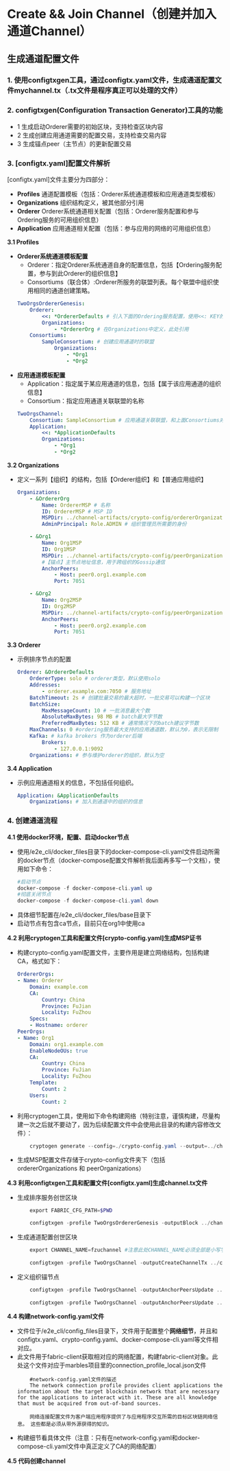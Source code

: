 # **Create && Join Channel（创建并加入通道Channel）**

## **生成通道配置文件**
### **1. 使用configtxgen工具，通过configtx.yaml文件，生成通道配置文件mychannel.tx（.tx文件是程序真正可以处理的文件）**

### **2. configtxgen(Configuration Transaction Generator)工具的功能**  
* 1 生成启动Orderer需要的初始区块，支持检查区块内容
* 2 生成创建应用通道需要的配置交易，支持检查交易内容
* 3 生成锚点peer（主节点）的更新配置交易

### **3. [configtx.yaml]配置文件解析**  
 [configtx.yaml]文件主要分为四部分：
 * **Profiles** 通道配置模板（包括：Orderer系统通道模板和应用通道类型模板）
 * **Organizations** 组织结构定义，被其他部分引用
 * **Orderer** Orderer系统通道相关配置（包括：Orderer服务配置和参与Ordering服务的可用组织信息）
 * **Application** 应用通道相关配置（包括：参与应用的网络的可用组织信息）

**3.1 Profiles**  
* **Orderer系统通道模板配置**  
    * Orderer：指定Orderer系统通道自身的配置信息，包括【Ordering服务配置，参与到此Orderer的组织信息】
    * Consortiums（联合体）:Orderer所服务的联盟列表。每个联盟中组织使用相同的通道创建策略。
    ``` yaml
    TwoOrgsOrdererGenesis:
        Orderer:
            <<: *OrdererDefaults # 引入下面的Ordering服务配置，使用<<: KEY的形式引用
            Organizations:
                - *OrdererOrg # 在Organizations中定义，此处引用
        Consortiums:
            SampleConsortium: # 创建应用通道时的联盟
                Organizations:
                    - *Org1
                    - *Org2
    ```  
* **应用通道模板配置**    
    * Application：指定属于某应用通道的信息，包括【属于该应用通道的组织信息】
    * Consortium：指定应用通道关联联盟的名称
    ``` yaml
    TwoOrgsChannel:
        Consortium: SampleConsortium # 应用通道关联联盟，和上面Consortiums对应
        Application:
            <<: *ApplicationDefaults
            Organizations:
                - *Org1
                - *Org2
    ```  
**3.2 Organizations**  
* 定义一系列【组织】的结构，包括【Orderer组织】和【普通应用组织】  
    ``` yaml
    Organizations:
        - &OrdererOrg
            Name: OrdererMSP # 名称
            ID: OrdererMSP # MSP ID
            MSPDir: ../channel-artifacts/crypto-config/ordererOrganizations/example.com/msp # MSP文件路径，需要提前生成好MSP信息
            AdminPrincipal: Role.ADMIN # 组织管理员所需要的身份

        - &Org1
            Name: Org1MSP
            ID: Org1MSP
            MSPDir: ../channel-artifacts/crypto-config/peerOrganizations/org1.example.com/msp
            #【锚点】主节点地址信息，用于跨组织的Gossip通信
            AnchorPeers:
                - Host: peer0.org1.example.com
                Port: 7051

        - &Org2
            Name: Org2MSP
            ID: Org2MSP
            MSPDir: ../channel-artifacts/crypto-config/peerOrganizations/org2.example.com/msp
            AnchorPeers:
                - Host: peer0.org2.example.com
                Port: 7051

    ```
**3.3 Orderer**  
* 示例排序节点的配置
    ``` yaml
    Orderer: &OrdererDefaults
        OrdererType: solo # orderer类型，默认使用solo
        Addresses:
            - orderer.example.com:7050 # 服务地址
        BatchTimeout: 2s # 创建批量交易的最大超时，一批交易可以构建一个区块
        BatchSize:
            MaxMessageCount: 10 # 一批消息最大个数
            AbsoluteMaxBytes: 98 MB # batch最大字节数 
            PreferredMaxBytes: 512 KB # 通常情况下的batch建议字节数
        MaxChannels: 0 #ordering服务最大支持的应用通道数，默认为0，表示无限制
        Kafka: # kafka brokers 作为orderer后端
            Brokers:
                - 127.0.0.1:9092
        Organizations: # 参与维护orderer的组织，默认为空
    ```  
**3.4 Application**
* 示例应用通道相关的信息，不包括任何组织。
    ```yaml
    Application: &ApplicationDefaults
        Organizations: # 加入到通道中的组织的信息
    ```

### **4. 创建通道流程**   
**4.1 使用docker环境，配置、启动docker节点**
* 使用/e2e_cli/docker_files目录下的docker-compose-cli.yaml文件启动所需的docker节点（docker-compose配置文件解析我后面再多写一个文档），使用如下命令：
    ```powershell
    #启动节点
    docker-compose -f docker-compose-cli.yaml up
    #彻底关闭节点
    docker-compose -f docker-compose-cli.yaml down
    ```  
* 具体细节配置在/e2e_cli/docker_files/base目录下
* 启动节点有包含ca节点，目前只在org1中使用ca

**4.2 利用cryptogen工具和配置文件[crypto-config.yaml]生成MSP证书** 
* 构建crypto-config.yaml配置文件，主要作用是建立网络结构，包括构建CA，格式如下：
    ```yaml
    OrdererOrgs:
    - Name: Orderer
        Domain: example.com
        CA:
            Country: China
            Province: FuJian
            Locality: FuZhou
        Specs:
        - Hostname: orderer
    PeerOrgs:
    - Name: Org1
        Domain: org1.example.com
        EnableNodeOUs: true
        CA:
            Country: China
            Province: FuJian
            Locality: FuZhou
        Template:
            Count: 2
        Users:
            Count: 2
    ```
* 利用cryptogen工具，使用如下命令构建网络（特别注意，谨慎构建，尽量构建一次之后就不要动了，因为后续配置文件中会使用此目录的构建内容修改文件）：
    ```powershell
        cryptogen generate --config=./crypto-config.yaml --output=../channel-artifacts/crypto-config/
    ```
* 生成MSP配置文件存储于crypto-config文件夹下（包括ordererOrganizations 和 peerOrganizations）

**4.3 利用configtxgen工具和配置文件[configtx.yaml]生成channel.tx文件**  
* 生成排序服务创世区块
    ```powershell
        export FABRIC_CFG_PATH=$PWD

        configtxgen -profile TwoOrgsOrdererGenesis -outputBlock ../channel-artifacts/genesis.block
    ```
* 生成通道配置创世区块
    ```powershell
        export CHANNEL_NAME=fzuchannel #注意此处CHANNEL_NAME必须全部是小写字母
        
        configtxgen -profile TwoOrgsChannel -outputCreateChannelTx ../channel-artifacts/channel.tx -channelID $CHANNEL_NAME
    ```
* 定义组织锚节点
    ```powershell
        configtxgen -profile TwoOrgsChannel -outputAnchorPeersUpdate ../channel-artifacts/Org1MSPanchors.tx -channelID $CHANNEL_NAME -asOrg Org1 #注意此处的-asOrg参数是在configtx.yaml中配置的org的整体的id而不是name或者MSPID
        
        configtxgen -profile TwoOrgsChannel -outputAnchorPeersUpdate ../channel-artifacts/Org2MSPanchors.tx -channelID $CHANNEL_NAME -asOrg Org2MSP
    ```

**4.4 构建network-config.yaml文件**
* 文件位于/e2e_cli/config_files目录下，文件用于配置整个**网络细节**，并且和configtx.yaml、crypto-config.yaml、docker-compose-cli.yaml等文件相对应。
* 此文件用于fabric-client获取相对应的网络配置，构建fabric-client对象。此处这个文件对应于marbles项目里的connection_profile_local.json文件
    ```
        #network-config.yaml文件的描述
        The network connection profile provides client applications the information about the target blockchain network that are necessary for the applications to interact with it. These are all knowledge that must be acquired from out-of-band sources.

        网络连接配置文件为客户端应用程序提供了与应用程序交互所需的目标区块链网络信息。 这些都是必须从带外源获得的知识。
    ```
* 构建细节看具体文件（注意：只有在network-config.yaml和docker-compose-cli.yaml文件中真正定义了CA的网络配置）

**4.5 代码创建channel**
